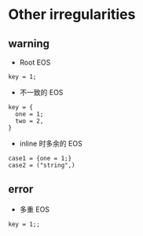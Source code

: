 Other irregularities
====================


## warning

- Root EOS

```arc
key = 1;
```

- 不一致的 EOS

```arc
key = {
  one = 1;
  two = 2,
}
```


- inline 时多余的 EOS

```arc
case1 = {one = 1;}
case2 = ("string",)
```

## error

- 多重 EOS

```arc
key = 1;;
```





